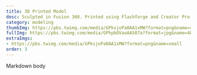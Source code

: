 ```yaml
---
title: 3D Printed Model
desc: Sculpted in Fusion 360. Printed using Flashforge and Creator Pro 2.
category: modeling
thumbImg: https://pbs.twimg.com/media/GPksjoPa0AA1xMW?format=png&name=small
fullImg: https://pbs.twimg.com/media/GPhpbOVaoAA507a?format=jpg&name=4096x4096
extraImgs: 
- https://pbs.twimg.com/media/GPksjoPa0AA1xMW?format=png&name=small
order: 3
---
```

Markdown body
